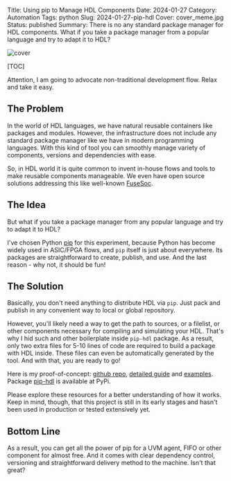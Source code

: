 Title: Using pip to Manage HDL Components
Date: 2024-01-27
Category: Automation
Tags: python
Slug: 2024-01-27-pip-hdl
Cover: cover_meme.jpg
Status: published
Summary: There is no any standard package manager for HDL components. What if you take a package manager from a popular language and try to adapt it to HDL?

![cover]({static}cover_meme.jpg)

[TOC]

Attention, I am going to advocate non-traditional development flow. Relax and take it easy.

## The Problem

In the world of HDL languages, we have natural reusable containers like packages and modules. However, the infrastructure does not include any standard package manager like we have in modern programming languages. With this kind of tool you can smoothly manage variety of components, versions and dependencies with ease.

So, in HDL world it is quite common to invent in-house flows and tools to make reusable components manageable. We even have open source solutions addressing this like well-known [FuseSoc](https://github.com/olofk/fusesoc).

## The Idea

But what if you take a package manager from any popular language and try to adapt it to HDL?

I've chosen Python [pip](https://pypi.org/project/pip/) for this experiment, because Python has become widely used in ASIC/FPGA flows, and `pip` itself is just about everywhere. Its packages are straightforward to create, publish, and use. And the last reason - why not, it should be fun!

## The Solution

Basically, you don't need anything to distribute HDL via `pip`. Just pack and publish in any convenient way to local or global repository.

However, you'll likely need a way to get the path to sources, or a filelist, or other components necessary for compiling and simulating your HDL. That's why I hid such and other boilerplate inside `pip-hdl` package. As a result, only two extra files for 5-10 lines of code are required to build a package with HDL inside. These files can even be automatically generated by the tool. And with that, you are ready to go!

Here is my proof-of-concept: [github repo](https://github.com/esynr3z/pip-hdl), [detailed guide](https://github.com/esynr3z/pip-hdl/blob/main/README.md) and [examples](https://github.com/esynr3z/pip-hdl/tree/main/example). Package [pip-hdl](https://pypi.org/project/pip-hdl/) is available at PyPi.

Please explore these resources for a better understanding of how it works. Keep in mind, though, that this project is still in its early stages and hasn't been used in production or tested extensively yet.

## Bottom Line

As a result, you can get all the power of pip for a UVM agent, FIFO or other component for almost free. And it comes with clear dependency control, versioning and straightforward delivery method to the machine. Isn't that great?